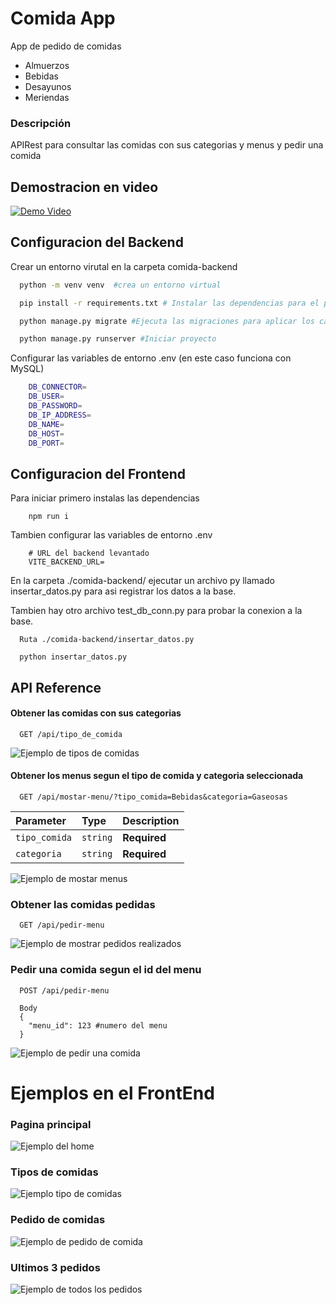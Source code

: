 # Comida App

App de pedido de comidas
- Almuerzos
- Bebidas
- Desayunos
- Meriendas


### Descripción

APIRest para consultar las comidas con sus categorias y menus y pedir una comida

## Demostracion en video

[![Demo Video](https://img.youtube.com/vi/-8FKN451QDA/0.jpg)](https://youtu.be/-8FKN451QDA)
<!-- ## Pagina subida

https://soft-malasada-0b3037.netlify.app/ -->

## Configuracion del Backend 
Crear un entorno virutal en la carpeta comida-backend
```bash
  python -m venv venv  #crea un entorno virtual

  pip install -r requirements.txt # Instalar las dependencias para el proyecto

  python manage.py migrate #Ejecuta las migraciones para aplicar los cambios en la base de datos

  python manage.py runserver #Iniciar proyecto

```
Configurar las variables de entorno .env (en este caso funciona con MySQL)
```bash
    DB_CONNECTOR=
    DB_USER=
    DB_PASSWORD=
    DB_IP_ADDRESS=
    DB_NAME=
    DB_HOST=
    DB_PORT=
```

## Configuracion del Frontend
Para iniciar primero instalas las dependencias
```
    npm run i
```
Tambien configurar las variables de entorno .env
```
    # URL del backend levantado
    VITE_BACKEND_URL=
```

En la carpeta ./comida-backend/ ejecutar un archivo py llamado insertar_datos.py para asi registrar los datos a la base.

Tambien hay otro archivo test_db_conn.py para probar la conexion a la base.

```
  Ruta ./comida-backend/insertar_datos.py

  python insertar_datos.py
```

## API Reference

#### Obtener las comidas con sus categorias

```http
  GET /api/tipo_de_comida
```
![Ejemplo de tipos de comidas](./imagenes/get-tipo-comidas.png)


#### Obtener los menus segun el tipo de comida y categoria seleccionada

```http
  GET /api/mostar-menu/?tipo_comida=Bebidas&categoria=Gaseosas
```

| Parameter | Type     | Description                       |
| :-------- | :------- | :-------------------------------- |
| `tipo_comida`      | `string` | **Required** |
| `categoria`      | `string` | **Required** |

![Ejemplo de mostar menus](./imagenes/get-mostrar-menu.png)


### Obtener las comidas pedidas

```http
  GET /api/pedir-menu
```

![Ejemplo de mostrar pedidos realizados](./imagenes/get-mostar-pedidos.png)

### Pedir una comida segun el id del menu

```http
  POST /api/pedir-menu

  Body
  {
    "menu_id": 123 #numero del menu
  }
```

![Ejemplo de pedir una comida](./imagenes/post-pedir-menu.png)



# Ejemplos en el FrontEnd

### Pagina principal
![Ejemplo del home](./imagenes/home.png)

### Tipos de comidas
![Ejemplo tipo de comidas](./imagenes/tipos-de-comidas.png)

### Pedido de comidas
![Ejemplo de pedido de comida](./imagenes/pedido-de-comida.png)

### Ultimos 3 pedidos
![Ejemplo de todos los pedidos](./imagenes/todos-los-pedidos.png)